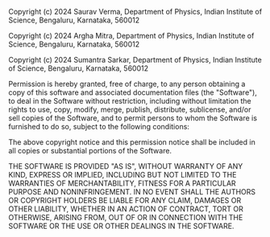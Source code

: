 Copyright (c) 2024 Saurav Verma, Department of Physics, 
                   Indian Institute of Science, Bengaluru, Karnataka, 560012 

Copyright (c) 2024 Argha Mitra, Department of Physics, 
                   Indian Institute of Science, Bengaluru, Karnataka, 560012

Copyright (c) 2024 Sumantra Sarkar, Department of Physics, 
                   Indian Institute of Science, Bengaluru, Karnataka, 560012




Permission is hereby granted, free of charge, to any person obtaining a copy
of this software and associated documentation files (the "Software"), to deal
in the Software without restriction, including without limitation the rights
to use, copy, modify, merge, publish, distribute, sublicense, and/or sell
copies of the Software, and to permit persons to whom the Software is
furnished to do so, subject to the following conditions:

The above copyright notice and this permission notice shall be included in all
copies or substantial portions of the Software.

THE SOFTWARE IS PROVIDED "AS IS", WITHOUT WARRANTY OF ANY KIND, EXPRESS OR
IMPLIED, INCLUDING BUT NOT LIMITED TO THE WARRANTIES OF MERCHANTABILITY,
FITNESS FOR A PARTICULAR PURPOSE AND NONINFRINGEMENT. IN NO EVENT SHALL THE
AUTHORS OR COPYRIGHT HOLDERS BE LIABLE FOR ANY CLAIM, DAMAGES OR OTHER
LIABILITY, WHETHER IN AN ACTION OF CONTRACT, TORT OR OTHERWISE, ARISING FROM,
OUT OF OR IN CONNECTION WITH THE SOFTWARE OR THE USE OR OTHER DEALINGS IN THE
SOFTWARE.
